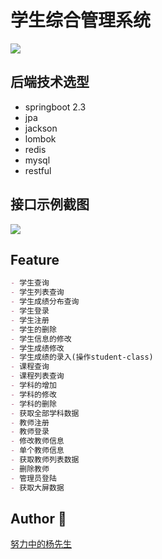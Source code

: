<h1>学生综合管理系统</h1>

![](https://image.yangxiansheng.top/img/20200531134915.png?imagelist)



## 后端技术选型
- springboot 2.3
- jpa
- jackson
- lombok
- redis
- mysql
- restful
## 接口示例截图

![](https://image.yangxiansheng.top/img/20200608120039.png?imagelist)


## Feature

```markdown
- 学生查询
- 学生列表查询
- 学生成绩分布查询
- 学生登录
- 学生注册
- 学生的删除 
- 学生信息的修改
- 学生成绩修改
- 学生成绩的录入(操作student-class)
- 课程查询
- 课程列表查询
- 学科的增加 
- 学科的修改 
- 学科的删除 
- 获取全部学科数据
- 教师注册
- 教师登录
- 修改教师信息
- 单个教师信息
- 获取教师列表数据
- 删除教师
- 管理员登陆
- 获取大屏数据
```
## Author 👶
[努力中的杨先生](https://github.com/251205668)
